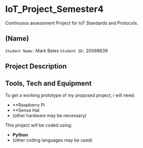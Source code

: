 # IoT_Project_Semester4
Continuous assessment Project for IoT Standards and Protocols.

## (Name)
`Student Name:` Mark Bates
`Student ID:` 20088639

## Project Description



## Tools, Tech and Equipment
To get a working prototype of my proposed project, i will need:
- **Raspberry Pi
- **Sense Hat
- (other hardware may be necessary)

This project will be coded using:
- **Python**
- (other coding languages may be used)
